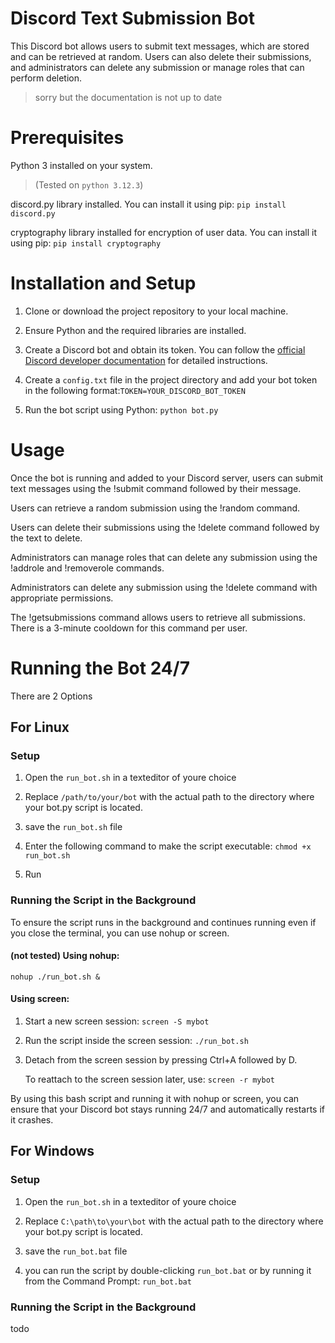 # Discord Text Submission Bot
This Discord bot allows users to submit text messages, which are stored and can be retrieved at random. 
Users can also delete their submissions, and administrators can delete any submission or manage roles that can perform deletion.

>sorry but the documentation is not up to date

# Prerequisites
Python 3 installed on your system. 
>(Tested on `python 3.12.3`)

discord.py library installed. You can install it using pip:
`pip install discord.py`

cryptography library installed for encryption of user data. You can install it using pip:
`pip install cryptography`

# Installation and Setup
1. Clone or download the project repository to your local machine.

2. Ensure Python and the required libraries are installed.

3. Create a Discord bot and obtain its token. You can follow the [official Discord developer documentation](https://discord.com/developers/docs/intro) for detailed instructions.

4. Create a `config.txt` file in the project directory and add your bot token in the following format:`TOKEN=YOUR_DISCORD_BOT_TOKEN`

5. Run the bot script using Python:
`python bot.py`

# Usage
Once the bot is running and added to your Discord server, users can submit text messages using the !submit command followed by their message.

Users can retrieve a random submission using the !random command.

Users can delete their submissions using the !delete command followed by the text to delete.

Administrators can manage roles that can delete any submission using the !addrole and !removerole commands.

Administrators can delete any submission using the !delete command with appropriate permissions.

The !getsubmissions command allows users to retrieve all submissions. There is a 3-minute cooldown for this command per user.

# Running the Bot 24/7
There are 2 Options

## For Linux
### Setup
1. Open the `run_bot.sh` in a texteditor of youre choice

2. Replace `/path/to/your/bot` with the actual path to the directory where your bot.py script is located.

3. save the `run_bot.sh` file

4. Enter the following command to make the script executable: `chmod +x run_bot.sh`

5. Run

### Running the Script in the Background
To ensure the script runs in the background and continues running even if you close the terminal, you can use nohup or screen.

#### (not tested) Using nohup:

`nohup ./run_bot.sh &`

#### Using screen:

1. Start a new screen session:
`screen -S mybot`

2. Run the script inside the screen session:
`./run_bot.sh`

3. Detach from the screen session by pressing Ctrl+A followed by D.

    To reattach to the screen session later, use:
`screen -r mybot`

By using this bash script and running it with nohup or screen, you can ensure that your Discord bot stays running 24/7 and automatically restarts if it crashes.

## For Windows
### Setup
1. Open the `run_bot.sh` in a texteditor of youre choice

2. Replace `C:\path\to\your\bot` with the actual path to the directory where your bot.py script is located.

3. save the `run_bot.bat` file

4. you can run the script by double-clicking `run_bot.bat` or by running it from the Command Prompt:
`run_bot.bat`

### Running the Script in the Background
todo